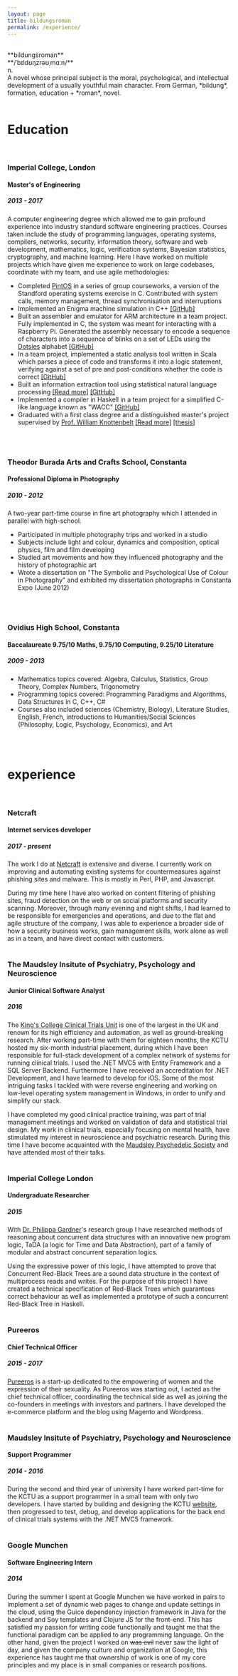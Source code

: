 ```yaml
---
layout: page
title: bildungsroman
permalink: /experience/
---
```


<br/>
**bildungsroman**<br/>
**/ˈb&#618;ld&#650;&#331;zr&#601;&#650;&#716;m&#593;&#720;n/**<br/>
n.<br/>
A novel whose principal subject is the moral, psychological, and intellectual development of a usually youthful main character. From German, *bildung*, formation, education + *roman*, novel.
<br/>
<br/>




# Education
<br/>

### Imperial College, London
#### Master's of Engineering
##### 2013 - 2017
A computer engineering degree which allowed me to gain profound experience into industry standard software engineering practices. Courses taken include the study of programming languages, operating systems, compilers, networks, security, information theory, software and web development, mathematics, logic, verification systems, Bayesian statistics, cryptography, and machine learning. Here I have worked on multiple projects which have given me experience to work on large codebases, coordinate with my team, and use agile methodologies:

- Completed [PintOS](https://web.stanford.edu/class/cs140/projects/pintos/pintos_1.html) in a series of group courseworks, a version of the Standford operating systems exercise in C. Contributed with system calls, memory management, thread synchronisation and interruptions
- Implemented an Enigma machine simulation in C++ [[GitHub]](https://github.com/mearlboro/enigma)
- Built an assembler and emulator for ARM architecture in a team project. Fully implemented in C, the system was meant for interacting with a Raspberry Pi. Generated the assembly necessary to encode a sequence of characters into a sequence of blinks on a set of LEDs using the [Dotsies](http://dotsies.org/) alphabet [[GitHub]](https://github.com/mearlboro/ARM11)
- In a team project, implemented a static analysis tool written in Scala which parses a piece of code and transforms it into a logic statement, verifying against a set of pre and post-conditions whether the code is correct [[GitHub]](https://github.com/mearlboro/srtool)
- Built an information extraction tool using statistical natural language processing [[Read more]](/projects#seek) [[GitHub]](https://github.com/mearlboro/seek-legacy)
- Implemented a compiler in Haskell in a team project for a simplified C-like language known as "WACC" [[GitHub]](https://github.com/mearlboro/whack)
- Graduated with a first class degree and a distinguished master's project supervised by [Prof. William Knottenbelt](http://www.doc.ic.ac.uk/~wjk/) [[Read more]](/projects#snowwall) [[thesis]](/assets/files/snowwall.pdf)
<br/>
<br/>
  
### Theodor Burada Arts and Crafts School, Constanta
#### Professional Diploma in Photography
##### 2010 - 2012
A two-year part-time course in fine art photography which I attended in parallel with high-school.
- Participated in multiple photography trips and worked in a studio
- Subjects include light and colour, dynamics and composition, optical physics, film and film developing
- Studied art movements and how they influenced photography and the history of photographic art
- Wrote a dissertation on "The Symbolic and Psychological Use of Colour in Photography" and exhibited my dissertation photographs in Constanta Expo (June 2012)
<br/>
<br/>
  
### Ovidius High School, Constanta
#### Baccalaureate 9.75/10 Maths, 9.75/10 Computing, 9.25/10 Literature
##### 2009 - 2013
- Mathematics topics covered: Algebra, Calculus, Statistics, Group Theory, Complex Numbers, Trigonometry
- Programming topics covered: Programming Paradigms and Algorithms, Data Structures in C, C++, C#
- Courses also included sciences (Chemistry, Biology), Literature Studies, English, French, introductions to Humanities/Social Sciences (Philosophy, Logic, Psychology, Economics), and Art 
<br/>
<br/>
  
# experience
<br/>

### Netcraft
#### Internet services developer 
##### 2017 - present
The work I do at [Netcraft](https://netcraft.com) is extensive and diverse. I currently work on improving and automating existing systems for countermeasures against phishing sites and malware. This is mostly in Perl, PHP, and Javascript.

During my time here I have also worked on content filtering of phishing sites, fraud detection on the web or on social platforms and security scanning. Moreover, through many evening and night shifts, I had learned to be responsible for emergencies and operations, and due to the flat and agile structure of the company, I was able to experience a broader side of how a security business works, gain management skills, work alone as well as in a team, and have direct contact with customers.
<br/>
<br/>

### The Maudsley Insitute of Psychiatry, Psychology and Neuroscience
#### Junior Clinical Software Analyst
##### 2016
The [King's College Clinical Trials Unit](http://ctu.co.uk) is one of the largest in the UK and renown for its high efficiency and automation, as well as ground-breaking research. After working part-time with them for eighteen months, the KCTU hosted my six-month industrial placement, during which I have been responsible for full-stack development of a complex network of systems for running clinical trials. I used the .NET MVC5 with Entity Framework and a SQL Server Backend. Furthermore I have received an accreditation for .NET Development, and I have learned to develop for iOS. Some of the most intriguing tasks I tackled with were reverse engineering and working on low-level operating system management in Windows, in order to unify and simplify our stack.

I have completed my good clinical practice training, was part of trial management meetings and worked on validation of data and statistical trial design. My work in clinical trials, especially focusing on mental health, have stimulated my interest in neuroscience and psychiatric research. During this time I have become acquainted with the [Maudsley Psychedelic Society](https://www.facebook.com/maudsleypsychedelicsociety/) and have attended most of their talks.
<br/>
<br/>

### Imperial College London
#### Undergraduate Researcher
##### 2015

With [Dr. Philippa Gardner](http://www.doc.ic.ac.uk/~pg/)'s research group I have researched methods of reasoning about concurrent data structures with an innovative new program logic, TaDA (a logic for Time and Data Abstraction), part of a family of modular and abstract concurrent separation logics. 

Using the expressive power of this logic, I have attempted to prove that Concurrent Red-Black Trees are a sound data structure in the context of multiprocess reads and writes. For the purpose of this project I have created a technical specification of Red-Black Trees which guarantees correct behaviour as well as implemented a prototype of such a concurrent Red-Black Tree in Haskell.
<br/>
<br/>

### Pureeros
#### Chief Technical Officer
##### 2015 - 2017
[Pureeros](https://pureeros.com) is a start-up dedicated to the empowering of women and the expression of their sexuality. As Pureeros was starting out, I acted as the chief technical officer, coordinating the technical side as well as joining the co-founders in meetings with investors and partners. I have developed the e-commerce platform and the blog using Magento and Wordpress.
<br/>
<br/>

### Maudsley Insitute of Psychiatry, Psychology and Neuroscience
#### Support Programmer
##### 2014 - 2016
During the second and third year of university I have worked part-time for the KCTU as a support programmer in a small team with only two developers. I have started by building and designing the KCTU [website](http://ctu.co.uk), then progressed to test, debug, and develop applications for the back end of clinical trials systems with the .NET MVC5 framework.
<br/>
<br/>


### Google Munchen
#### Software Engineering Intern
##### 2014
During the summer I spent at Google Munchen we have worked in pairs to implement a set of dynamic web pages to change and update settings in the cloud, using the Guice dependency injection framework in Java for the backend and Soy templates and Clojure JS for the front-end. This has satisfied my passion for writing code functionally and taught me that the functional paradigm can be applied to any programming language. On the other hand, given the project I worked on ~~was evil~~ never saw the light of day, and given the company culture and organization at Google, this experience has taught me that ownership of work is one of my core principles and my place is in small companies or research positions.
<br/>
<br/>
